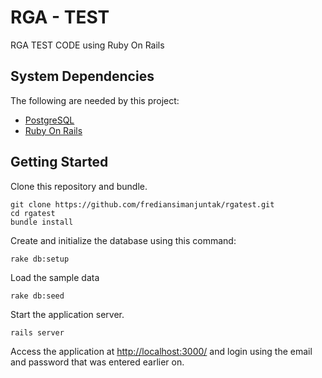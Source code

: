 # RGA - TEST

RGA TEST CODE using Ruby On Rails

## System Dependencies

The following are needed by this project:

* [PostgreSQL](http://www.postgresql.org/)
* [Ruby On Rails](https://guides.rubyonrails.org/v6.0/getting_started.html)

## Getting Started

Clone this repository and bundle.

    git clone https://github.com/frediansimanjuntak/rgatest.git
    cd rgatest
    bundle install

Create and initialize the database using this command:

    rake db:setup

Load the sample data

    rake db:seed

Start the application server.

    rails server

Access the application at [http://localhost:3000/](http://localhost:3000/) and login using the email and password that was entered earlier on.
